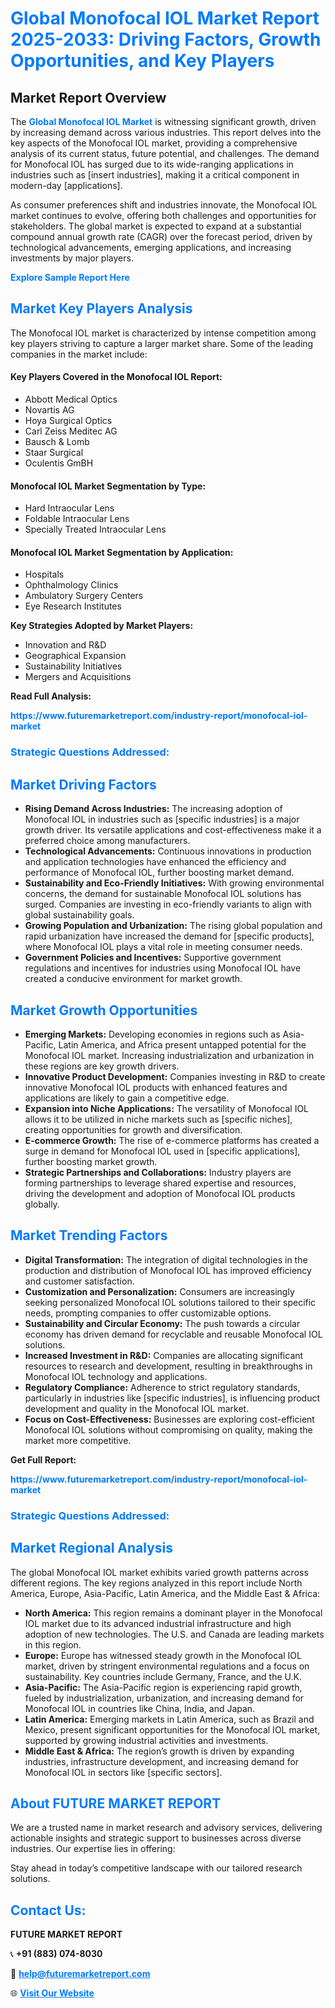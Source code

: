 <h1 style="color: #007BFF;">Global Monofocal IOL Market Report 2025-2033: Driving Factors, Growth Opportunities, and Key Players</h1>

<section id="overview">
<h2>Market Report Overview</h2>
<p>The <a href="https://www.futuremarketreport.com/industry-report/monofocal-iol-market" style="color: #007BFF; text-decoration: none;"><strong>Global Monofocal IOL Market</strong></a> is witnessing significant growth, driven by increasing demand across various industries. This report delves into the key aspects of the Monofocal IOL market, providing a comprehensive analysis of its current status, future potential, and challenges. The demand for Monofocal IOL has surged due to its wide-ranging applications in industries such as [insert industries], making it a critical component in modern-day [applications].</p>
<p>As consumer preferences shift and industries innovate, the Monofocal IOL market continues to evolve, offering both challenges and opportunities for stakeholders. The global market is expected to expand at a substantial compound annual growth rate (CAGR) over the forecast period, driven by technological advancements, emerging applications, and increasing investments by major players.</p>
</section>

<section id="overview">
<p><a href="https://www.futuremarketreport.com/request-sample/reportId=96941" style="color: #007BFF; text-decoration: none;"><strong>Explore Sample Report Here</strong></a></p>
</section>

<section id="key-players">
<h2 style="color: #007BFF;">Market Key Players Analysis</h2>
<p>The Monofocal IOL market is characterized by intense competition among key players striving to capture a larger market share. Some of the leading companies in the market include:</p>
<h4>Key Players Covered in the Monofocal IOL Report:</h4>
<ul><li>Abbott Medical Optics</li><li>Novartis AG</li><li>Hoya Surgical Optics</li><li>Carl Zeiss Meditec AG</li><li>Bausch &amp; Lomb</li><li>Staar Surgical</li><li>Oculentis GmBH</li></ul>
<h4>Monofocal IOL Market Segmentation by Type:</h4>
<ul><li>Hard Intraocular Lens</li><li>Foldable Intraocular Lens</li><li>Specially Treated Intraocular Lens</li></ul>

<h4>Monofocal IOL Market Segmentation by Application:</h4>
<ul><li>Hospitals</li><li>Ophthalmology Clinics</li><li>Ambulatory Surgery Centers</li><li>Eye Research Institutes</li></ul>
<p><strong>Key Strategies Adopted by Market Players:</strong></p>
<ul>
<li>Innovation and R&D</li>
<li>Geographical Expansion</li>
<li>Sustainability Initiatives</li>
<li>Mergers and Acquisitions</li>
</ul>
</section>

<section>
<p><strong>Read Full Analysis: </strong></p><a href="https://www.futuremarketreport.com/industry-report/monofocal-iol-market" style="color: #007BFF; text-decoration: none;"><strong>https://www.futuremarketreport.com/industry-report/monofocal-iol-market</strong></a>
<h3 style="color: #007BFF;">Strategic Questions Addressed:</h3>
</section>

<section id="driving-factors">
<h2 style="color: #007BFF;">Market Driving Factors</h2>
<ul>
<li><strong>Rising Demand Across Industries:</strong> The increasing adoption of Monofocal IOL in industries such as [specific industries] is a major growth driver. Its versatile applications and cost-effectiveness make it a preferred choice among manufacturers.</li>
<li><strong>Technological Advancements:</strong> Continuous innovations in production and application technologies have enhanced the efficiency and performance of Monofocal IOL, further boosting market demand.</li>
<li><strong>Sustainability and Eco-Friendly Initiatives:</strong> With growing environmental concerns, the demand for sustainable Monofocal IOL solutions has surged. Companies are investing in eco-friendly variants to align with global sustainability goals.</li>
<li><strong>Growing Population and Urbanization:</strong> The rising global population and rapid urbanization have increased the demand for [specific products], where Monofocal IOL plays a vital role in meeting consumer needs.</li>
<li><strong>Government Policies and Incentives:</strong> Supportive government regulations and incentives for industries using Monofocal IOL have created a conducive environment for market growth.</li>
</ul>
</section>

<section id="growth-opportunities">
<h2 style="color: #007BFF;">Market Growth Opportunities</h2>
<ul>
<li><strong>Emerging Markets:</strong> Developing economies in regions such as Asia-Pacific, Latin America, and Africa present untapped potential for the Monofocal IOL market. Increasing industrialization and urbanization in these regions are key growth drivers.</li>
<li><strong>Innovative Product Development:</strong> Companies investing in R&D to create innovative Monofocal IOL products with enhanced features and applications are likely to gain a competitive edge.</li>
<li><strong>Expansion into Niche Applications:</strong> The versatility of Monofocal IOL allows it to be utilized in niche markets such as [specific niches], creating opportunities for growth and diversification.</li>
<li><strong>E-commerce Growth:</strong> The rise of e-commerce platforms has created a surge in demand for Monofocal IOL used in [specific applications], further boosting market growth.</li>
<li><strong>Strategic Partnerships and Collaborations:</strong> Industry players are forming partnerships to leverage shared expertise and resources, driving the development and adoption of Monofocal IOL products globally.</li>
</ul>
</section>

<section id="trending-factors">
<h2 style="color: #007BFF;">Market Trending Factors</h2>
<ul>
<li><strong>Digital Transformation:</strong> The integration of digital technologies in the production and distribution of Monofocal IOL has improved efficiency and customer satisfaction.</li>
<li><strong>Customization and Personalization:</strong> Consumers are increasingly seeking personalized Monofocal IOL solutions tailored to their specific needs, prompting companies to offer customizable options.</li>
<li><strong>Sustainability and Circular Economy:</strong> The push towards a circular economy has driven demand for recyclable and reusable Monofocal IOL solutions.</li>
<li><strong>Increased Investment in R&D:</strong> Companies are allocating significant resources to research and development, resulting in breakthroughs in Monofocal IOL technology and applications.</li>
<li><strong>Regulatory Compliance:</strong> Adherence to strict regulatory standards, particularly in industries like [specific industries], is influencing product development and quality in the Monofocal IOL market.</li>
<li><strong>Focus on Cost-Effectiveness:</strong> Businesses are exploring cost-efficient Monofocal IOL solutions without compromising on quality, making the market more competitive.</li>
</ul>
</section>

<section>
<p><strong>Get Full Report: </strong></p><a href="https://www.futuremarketreport.com/industry-report/monofocal-iol-market" style="color: #007BFF; text-decoration: none;"><strong>https://www.futuremarketreport.com/industry-report/monofocal-iol-market</strong></a>
<h3 style="color: #007BFF;">Strategic Questions Addressed:</h3>
</section>


<section id="regional-analysis">
<h2 style="color: #007BFF;">Market Regional Analysis</h2>
<p>The global Monofocal IOL market exhibits varied growth patterns across different regions. The key regions analyzed in this report include North America, Europe, Asia-Pacific, Latin America, and the Middle East & Africa:</p>
<ul>
<li><strong>North America:</strong> This region remains a dominant player in the Monofocal IOL market due to its advanced industrial infrastructure and high adoption of new technologies. The U.S. and Canada are leading markets in this region.</li>
<li><strong>Europe:</strong> Europe has witnessed steady growth in the Monofocal IOL market, driven by stringent environmental regulations and a focus on sustainability. Key countries include Germany, France, and the U.K.</li>
<li><strong>Asia-Pacific:</strong> The Asia-Pacific region is experiencing rapid growth, fueled by industrialization, urbanization, and increasing demand for Monofocal IOL in countries like China, India, and Japan.</li>
<li><strong>Latin America:</strong> Emerging markets in Latin America, such as Brazil and Mexico, present significant opportunities for the Monofocal IOL market, supported by growing industrial activities and investments.</li>
<li><strong>Middle East & Africa:</strong> The region’s growth is driven by expanding industries, infrastructure development, and increasing demand for Monofocal IOL in sectors like [specific sectors].</li>
</ul>
</section>

<footer>
<h2 style="color: #007BFF;">About FUTURE MARKET REPORT</h2>
<p>We are a trusted name in market research and advisory services, delivering actionable insights and strategic support to businesses across diverse industries. Our expertise lies in offering:</p>

<p>Stay ahead in today’s competitive landscape with our tailored research solutions.</p>

<h2 style="color: #007BFF;">Contact Us:</h2>
<p><strong>FUTURE MARKET REPORT</strong></p>
<p>📞 <strong>+91 (883) 074-8030</strong></p>
<p>📧 <strong><a href="mailto:help@futuremarketreport.com" style="color: #007BFF;">help@futuremarketreport.com</a></strong></p>
<p>🌐 <strong><a href="https://www.futuremarketreport.com/" style="color: #007BFF;">Visit Our Website</a></strong></p>
</footer>